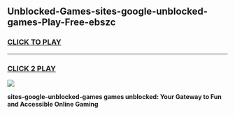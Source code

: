 
## Unblocked-Games-sites-google-unblocked-games-Play-Free-ebszc
<h3>
<a href="https://premium76.site?title=sites-google-unblocked-games&ref=15A">CLICK TO PLAY</a></h3>
<hr>

<h3>
<a href="https://premium76.site?title=sites-google-unblocked-games&ref=15A">CLICK 2 PLAY</a>
  
</h3>

<a href="https://premium76.site?title=sites-google-unblocked-games&ref=15A"><img src="https://clearcache.store/games.png"></a>


**sites-google-unblocked-games games unblocked: Your Gateway to Fun and Accessible Online Gaming**
